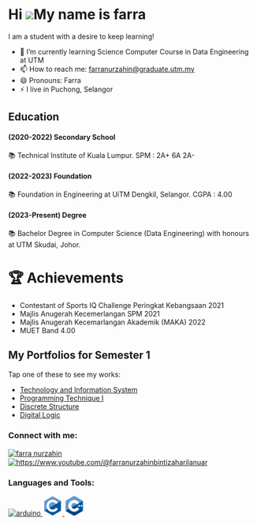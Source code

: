 
Hi ![](https://user-images.githubusercontent.com/18350557/176309783-0785949b-9127-417c-8b55-ab5a4333674e.gif)My name is farra
=============================================================================================================================
I am a student with a desire to keep learning!

- 🌱 I’m currently learning Science Computer Course in Data Engineering at UTM 
- 📫 How to reach me: farranurzahin@graduate.utm.my 
- 😄 Pronouns: Farra
- ⚡ I live in Puchong, Selangor
  
## Education
#### (2020-2022) Secondary School     
📚 Technical Institute of Kuala Lumpur.
SPM : 2A+ 6A 2A-
#### (2022-2023) Foundation    
📚 Foundation in Engineering at UiTM Dengkil, Selangor.
CGPA : 4.00
#### (2023-Present) Degree
📚 Bachelor Degree in Computer Science (Data Engineering) with honours at UTM Skudai, Johor.

# 🏆 Achievements
- Contestant of Sports IQ Challenge Peringkat Kebangsaan 2021
- Majlis Anugerah Kecemerlangan SPM 2021
- Majlis Anugerah Kecemarlangan Akademik (MAKA) 2022
- MUET Band 4.00

## My Portfolios for Semester 1
Tap one of these to see my works:
- [Technology and Information System](http://github.com/frraahn/Technology-and-Information-System)
- [Programming Technique I](https://github.com/frraahn/Programming-Technique-I)
- [Discrete Structure](https://github.com/frraahn/Discrete-Structure)
- [Digital Logic](https://github.com/frraahn/Digital-Logic)
  
<h3 align="left">Connect with me:</h3>
<p align="left">
<a href="https://linkedin.com/in/farra nurzahin" target="blank"><img align="center" src="https://raw.githubusercontent.com/rahuldkjain/github-profile-readme-generator/master/src/images/icons/Social/linked-in-alt.svg" alt="farra nurzahin" height="30" width="40" /></a><a href="https://www.youtube.com/c/https://www.youtube.com/@farranurzahinbintizaharilanuar" target="blank"><img align="center" src="https://raw.githubusercontent.com/rahuldkjain/github-profile-readme-generator/master/src/images/icons/Social/youtube.svg" alt="https://www.youtube.com/@farranurzahinbintizaharilanuar" height="30" width="40" /></a>
</p>

<h3 align="left">Languages and Tools:</h3>
<p align="left"> <a href="https://www.arduino.cc/" target="_blank" rel="noreferrer"> <img src="https://cdn.worldvectorlogo.com/logos/arduino-1.svg" alt="arduino" width="40" height="40"/> </a> <a href="https://www.cprogramming.com/" target="_blank" rel="noreferrer"> <img src="https://raw.githubusercontent.com/devicons/devicon/master/icons/c/c-original.svg" alt="c" width="40" height="40"/> </a> <a href="https://www.w3schools.com/cpp/" target="_blank" rel="noreferrer"> <img src="https://raw.githubusercontent.com/devicons/devicon/master/icons/cplusplus/cplusplus-original.svg" alt="cplusplus" width="40" height="40"/> </a> </p>
